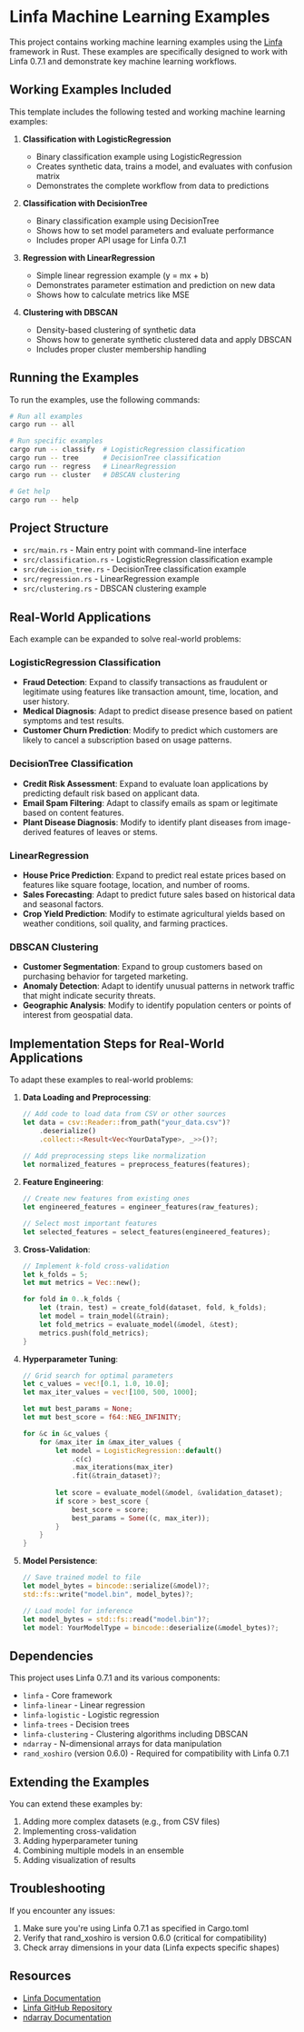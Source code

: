 # Linfa Machine Learning Examples

This project contains working machine learning examples using the [Linfa](https://github.com/rust-ml/linfa) framework in Rust. These examples are specifically designed to work with Linfa 0.7.1 and demonstrate key machine learning workflows.

## Working Examples Included

This template includes the following tested and working machine learning examples:

1. **Classification with LogisticRegression**
   - Binary classification example using LogisticRegression
   - Creates synthetic data, trains a model, and evaluates with confusion matrix
   - Demonstrates the complete workflow from data to predictions

2. **Classification with DecisionTree**
   - Binary classification example using DecisionTree
   - Shows how to set model parameters and evaluate performance
   - Includes proper API usage for Linfa 0.7.1

3. **Regression with LinearRegression**
   - Simple linear regression example (y = mx + b)
   - Demonstrates parameter estimation and prediction on new data
   - Shows how to calculate metrics like MSE

4. **Clustering with DBSCAN**
   - Density-based clustering of synthetic data
   - Shows how to generate synthetic clustered data and apply DBSCAN
   - Includes proper cluster membership handling

## Running the Examples

To run the examples, use the following commands:

```bash
# Run all examples
cargo run -- all

# Run specific examples
cargo run -- classify  # LogisticRegression classification
cargo run -- tree      # DecisionTree classification
cargo run -- regress   # LinearRegression
cargo run -- cluster   # DBSCAN clustering

# Get help
cargo run -- help
```

## Project Structure

- `src/main.rs` - Main entry point with command-line interface
- `src/classification.rs` - LogisticRegression classification example
- `src/decision_tree.rs` - DecisionTree classification example
- `src/regression.rs` - LinearRegression example
- `src/clustering.rs` - DBSCAN clustering example

## Real-World Applications

Each example can be expanded to solve real-world problems:

### LogisticRegression Classification
- **Fraud Detection**: Expand to classify transactions as fraudulent or legitimate using features like transaction amount, time, location, and user history.
- **Medical Diagnosis**: Adapt to predict disease presence based on patient symptoms and test results.
- **Customer Churn Prediction**: Modify to predict which customers are likely to cancel a subscription based on usage patterns.

### DecisionTree Classification
- **Credit Risk Assessment**: Expand to evaluate loan applications by predicting default risk based on applicant data.
- **Email Spam Filtering**: Adapt to classify emails as spam or legitimate based on content features.
- **Plant Disease Diagnosis**: Modify to identify plant diseases from image-derived features of leaves or stems.

### LinearRegression
- **House Price Prediction**: Expand to predict real estate prices based on features like square footage, location, and number of rooms.
- **Sales Forecasting**: Adapt to predict future sales based on historical data and seasonal factors.
- **Crop Yield Prediction**: Modify to estimate agricultural yields based on weather conditions, soil quality, and farming practices.

### DBSCAN Clustering
- **Customer Segmentation**: Expand to group customers based on purchasing behavior for targeted marketing.
- **Anomaly Detection**: Adapt to identify unusual patterns in network traffic that might indicate security threats.
- **Geographic Analysis**: Modify to identify population centers or points of interest from geospatial data.

## Implementation Steps for Real-World Applications

To adapt these examples to real-world problems:

1. **Data Loading and Preprocessing**:
   ```rust
   // Add code to load data from CSV or other sources
   let data = csv::Reader::from_path("your_data.csv")?
       .deserialize()
       .collect::<Result<Vec<YourDataType>, _>>()?;
       
   // Add preprocessing steps like normalization
   let normalized_features = preprocess_features(features);
   ```

2. **Feature Engineering**:
   ```rust
   // Create new features from existing ones
   let engineered_features = engineer_features(raw_features);
   
   // Select most important features
   let selected_features = select_features(engineered_features);
   ```

3. **Cross-Validation**:
   ```rust
   // Implement k-fold cross-validation
   let k_folds = 5;
   let mut metrics = Vec::new();
   
   for fold in 0..k_folds {
       let (train, test) = create_fold(dataset, fold, k_folds);
       let model = train_model(&train);
       let fold_metrics = evaluate_model(&model, &test);
       metrics.push(fold_metrics);
   }
   ```

4. **Hyperparameter Tuning**:
   ```rust
   // Grid search for optimal parameters
   let c_values = vec![0.1, 1.0, 10.0];
   let max_iter_values = vec![100, 500, 1000];
   
   let mut best_params = None;
   let mut best_score = f64::NEG_INFINITY;
   
   for &c in &c_values {
       for &max_iter in &max_iter_values {
           let model = LogisticRegression::default()
               .c(c)
               .max_iterations(max_iter)
               .fit(&train_dataset)?;
           
           let score = evaluate_model(&model, &validation_dataset);
           if score > best_score {
               best_score = score;
               best_params = Some((c, max_iter));
           }
       }
   }
   ```

5. **Model Persistence**:
   ```rust
   // Save trained model to file
   let model_bytes = bincode::serialize(&model)?;
   std::fs::write("model.bin", model_bytes)?;
   
   // Load model for inference
   let model_bytes = std::fs::read("model.bin")?;
   let model: YourModelType = bincode::deserialize(&model_bytes)?;
   ```

## Dependencies

This project uses Linfa 0.7.1 and its various components:

- `linfa` - Core framework
- `linfa-linear` - Linear regression
- `linfa-logistic` - Logistic regression
- `linfa-trees` - Decision trees
- `linfa-clustering` - Clustering algorithms including DBSCAN
- `ndarray` - N-dimensional arrays for data manipulation
- `rand_xoshiro` (version 0.6.0) - Required for compatibility with Linfa 0.7.1

## Extending the Examples

You can extend these examples by:

1. Adding more complex datasets (e.g., from CSV files)
2. Implementing cross-validation
3. Adding hyperparameter tuning
4. Combining multiple models in an ensemble
5. Adding visualization of results

## Troubleshooting

If you encounter any issues:

1. Make sure you're using Linfa 0.7.1 as specified in Cargo.toml
2. Verify that rand_xoshiro is version 0.6.0 (critical for compatibility)
3. Check array dimensions in your data (Linfa expects specific shapes)

## Resources

- [Linfa Documentation](https://docs.rs/linfa/)
- [Linfa GitHub Repository](https://github.com/rust-ml/linfa)
- [ndarray Documentation](https://docs.rs/ndarray/)
